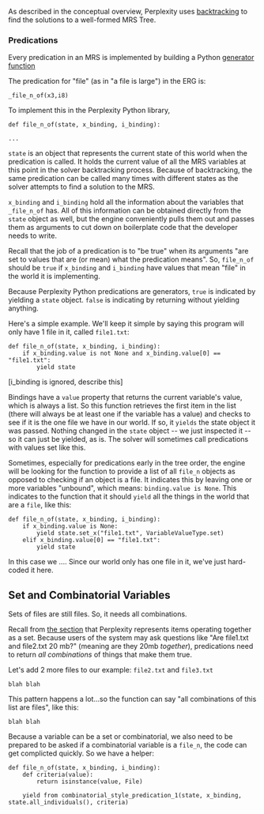 As described in the conceptual overview, Perplexity uses [backtracking]() to find the solutions to a well-formed MRS Tree.

### Predications
Every predication in an MRS is implemented by building a Python [generator function]() 

The predication for "file" (as in "a file is large") in the ERG is:
~~~
_file_n_of(x3,i8)
~~~
To implement this in the Perplexity Python library, 

~~~
def file_n_of(state, x_binding, i_binding):

...
~~~

`state` is an object that represents the current state of this world when the predication is called. It holds the current value of all the MRS variables at this point in the solver backtracking process.  Because of backtracking, the same predication can be called many times with different states as the solver attempts to find a solution to the MRS. 

`x_binding` and `i_binding` hold all the information about the variables that `_file_n_of` has. All of this information can be obtained directly from the `state` object as well, but the engine conveniently pulls them out and passes them as arguments to cut down on boilerplate code that the developer needs to write. 

Recall that the job of a predication is to "be true" when its arguments "are set to values that are (or mean) what the predication means".  So, `file_n_of` should be `true` if `x_binding` and `i_binding` have values that mean "file" in the world it is implementing.

Because Perplexity Python predications are generators, `true` is indicated by yielding a `state` object. `false` is indicating by returning without yielding anything.

Here's a simple example. We'll keep it simple by saying this program will only have 1 file in it, called `file1.txt`:
~~~
def file_n_of(state, x_binding, i_binding):
    if x_binding.value is not None and x_binding.value[0] == "file1.txt":
        yield state
~~~
[i_binding is ignored, describe this]

Bindings have a `value` property that returns the current variable's value, which is always a list. So this function retrieves the first item in the list (there will always be at least one if the variable has a value) and checks to see if it is the one file we have in our world. If so, it `yields` the state object it was passed. Nothing changed in the `state` object -- we just inspected it -- so it can just be yielded, as is. The solver will sometimes call predications with values set like this.

Sometimes, especially for predications early in the tree order, the engine will be looking for the function to provide a list of all `file_n` objects as opposed to checking if an object is a file. It indicates this by leaving one or more variables "unbound", which means: `binding.value is None`.  This indicates to the function that it should `yield` all the things in the world that are a `file`, like this:

~~~
def file_n_of(state, x_binding, i_binding):
    if x_binding.value is None:
        yield state.set_x("file1.txt", VariableValueType.set)
    elif x_binding.value[0] == "file1.txt":
        yield state
~~~
In this case we ....
Since our world only has one file in it, we've just hard-coded it here.

## Set and Combinatorial Variables
Sets of files are still files. So, it needs all combinations.

Recall from [the section]() that Perplexity represents items operating together as a set. Because users of the system may ask questions like "Are file1.txt and file2.txt 20 mb?" (meaning are they 20mb *together*), predications need to return *all combinations* of things that make them true.

Let's add 2 more files to our example: `file2.txt` and `file3.txt`

~~~
blah blah
~~~
This pattern happens a lot...so the function can say "all combinations of this list are files", like this:
~~~
blah blah
~~~

Because a variable can be a set or combinatorial, we also need to be prepared to be asked if a combinatorial variable is a `file_n`, the code can get complicted quickly. So we have a helper:

~~~
def file_n_of(state, x_binding, i_binding):
    def criteria(value):
        return isinstance(value, File)

    yield from combinatorial_style_predication_1(state, x_binding, state.all_individuals(), criteria)
~~~


